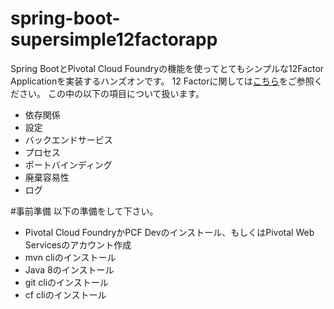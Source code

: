 # spring-boot-supersimple12factorapp
Spring BootとPivotal Cloud Foundryの機能を使ってとてもシンプルな12Factor Applicationを実装するハンズオンです。
12 Factorに関しては[こちら](https://12factor.net/ja/)をご参照ください。
この中の以下の項目について扱います。
* 依存関係
* 設定
* バックエンドサービス
* プロセス
* ポートバインディング
* 廃棄容易性
* ログ

#事前準備
以下の準備をして下さい。
* Pivotal Cloud FoundryかPCF Devのインストール、もしくはPivotal Web Servicesのアカウント作成
* mvn cliのインストール
* Java 8のインストール
* git cliのインストール
* cf cliのインストール
